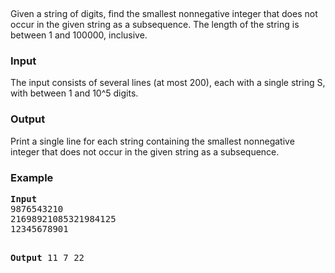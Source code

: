 <p align="justify">&nbsp;</p>
<p>Given a string of digits, find the smallest nonnegative integer that does not occur in the given string as a subsequence.  The length of the string is between 1 and 100000, inclusive.</p>
<h3>Input</h3>
<p>The input consists of several lines (at most 200), each with a single string S, with between 1 and 10^5 digits.</p>
<h3>Output</h3>
<p>Print a single line for each string containing the smallest nonnegative integer that does not occur in the given string as a subsequence.</p>
<h3>Example</h3>
<pre><strong>Input</strong>
9876543210
21698921085321984125
12345678901

<strong>Output</strong>
11
7
22

</pre>